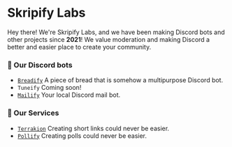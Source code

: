 # Skripify Labs
Hey there! We're Skripify Labs, and we have been making Discord bots and other projects since **2021**! We value moderation and making Discord a better and easier place to create your community.

### 🤖 Our Discord bots
- [`Breadify`](https://github.com/Skripify/Breadify) A piece of bread that is somehow a multipurpose Discord bot.
- `Tuneify` Coming soon!
- [`Mailify`](https://github.com/Skripify/Mailify) Your local Discord mail bot.

### 🚀 Our Services
- [`Terrakion`](https://terrakion.tk) Creating short links could never be easier.
- [`Pollify`](https://pollify.tk) Creating polls could never be easier.
